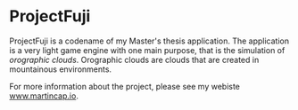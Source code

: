 # ProjectFuji

ProjectFuji is a codename of my Master's thesis application. The application is a very light game engine with one main purpose, that is the simulation of *orographic clouds*. Orographic clouds are clouds that are created in mountainous environments.

For more information about the project, please see my webiste www.martincap.io.

